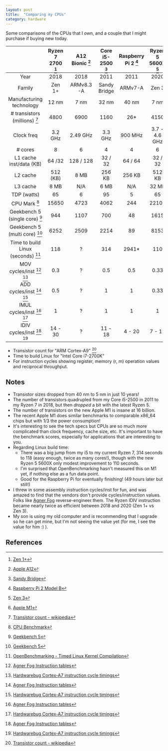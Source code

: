 ```yaml
---
layout: post
title:  "Comparing my CPUs"
category: hardware
---
```


Some comparisons of the CPUs that I own, and a couple that I might purchase if buying new today.

|         | Ryzen 7 2700 [^1] | A12 Bionic [^2] | Core i5-2500 [^3] | Raspberry Pi 2 [^4] | Ryzen 5 5600X [^5] | Apple M1 [^6] |
|:-------:|:-----------------:|:---------------:|:-----------------:|:-------------------:|:------------------:|:-------------:|
| Year    | 2018              | 2018            | 2011              | 2011                | 2020               | 2020          |
| Family  | Zen 1+            | ARMv8.3-A       | Sandy Bridge      | ARMv7-A             | Zen 3              | ARMv8.4-A     |
| Manufacturing technology | 12 nm | 7 nm       | 32 nm             | 40 nm               | 7 nm               | 5 nm          |
| # transistors (millions) [^7] | 4800 | 6900   | 1160              | 26*                 | 4150               | 16000         |
| Clock freq | 3.2 GHz        | 2.49 GHz        | 3.3 GHz           | 900 MHz             | 3.7 - 4.6 GHz      | 3.2 GHz       |
| # cores | 8                 | 6               | 4                 | 4                   | 6                  | 8             |
| L1 cache inst/data (KB) | 64 /32 | 128 / 128  | 32 / 32           | 64 / 64             | 32 / 32            | 192 / 128     |
| L2 cache | 512 (KB)         | 8 MB            | 256 KB            | 256 KB              | 512 KB             | 12 MB         |
| L3 cache | 8 MB             | N/A             | 6 MB              | N/A                 | 32 MB              | N/A           |
| TDP (watts) | 65            | 6               | 95                | 5                   | 65                 | 15            |
| CPU Mark [^8] | 15650       | 4723            | 4062              | 244                 | 22103  | 14752     |               |
| Geekbench 5 (single core) [^9] | 944          | 1107              | 700                 | 48     | 1615      | 1730          |
| Geekbench 5 (multi core) [^9]  | 6252         | 2509              | 2214                | 89     | 8153      | 7550          |
| Time to build Linux (seconds) [^10] | 118 | ? | 314               | 2941*               | 110    | ?                         |
| MOV cycles/inst [^11] [^12] | 0.3       | ?   | 0.5               | 0.5                 | 0.33   | ?                         |
| ADD cycles/inst [^11] [^12] | 0.5       | ?   | 1                 | 1                   | 0.33   | ?                         |
| IMUL cycles/inst [^11] [^12] | 1        | ?   | 1                 | 1                   | 1      | ?                         |
| IDIV cycles/inst [^11] [^12] | 14 - 30  | ?   | 11 - 18           | 4 - 20              | 7 - 12 | ?                         |

* Transistor count for "ARM Cortex-A9" [^7]
* Time to build Linux for "Intel Core i7-2700K"
* For instruction cycles showing register, memory (r, m) operation values and reciprocal throughput.

## Notes

* Transistor sizes dropped from 40 nm to 5 nm in just 10 years!
* The number of transistors quadrupled from my Core i5-2500 in 2011 to my Ryzen 7 in 2018, but then *dropped* a bit with the latest Ryzen 5.
* The number of transistors on the new Apple M1 is insane at 16 billion.
* The recent Apple M1 does similar benchmarks to comparable x86_64 chips but with 1/3 the power consumption!
* It's interesting to see the tech specs but CPUs are so much more complicated than clock frequency, cache size, etc. It's important to have the benchmark scores, especially for applications that are interesting to you.
* Regarding Linux build time:
  + There was a big jump from my i5 to my current Ryzen 7, 314 seconds to 118 (easy enough, twice as many cores!), though with the new Ryzen 5 5600X only modest improvement to 110 seconds.
  + I'm surprised that OpenBenchmarking hasn't measured this on M1 yet, if nothing else as a fun data point.
  + Good for the Raspberry Pi for eventually finishing! (49 hours later but still!)
* I threw in some assembly instruction cycles/inst for fun, and was amazed to find that the vendors don't provide cycles/instruction values. Folks like [Agner Fog](https://www.agner.org/) reverse-engineer them. The Ryzen IDIV instruction became nearly twice as efficient between 2018 and 2020 (Zen 1+ vs Zen 3).
* My son is using my old computer and is recommending that I upgrade so he can get mine, but I'm not seeing the value yet (for me, I see the value for him :) ).

## References

[^1]: [Zen 1+](https://en.wikipedia.org/wiki/Zen%2B)
[^2]: [Apple A12](https://en.wikipedia.org/wiki/Apple_A12)
[^3]: [Sandy Bridge](https://en.wikipedia.org/wiki/Sandy_Bridge)
[^4]: [Raspberry Pi 2 Model B](https://www.raspberrypi.com/products/raspberry-pi-2-model-b/)
[^5]: [Zen 3](https://en.wikipedia.org/wiki/Zen_3)
[^6]: [Apple M1](https://en.wikipedia.org/wiki/Apple_M1)
[^7]: [Transistor count - wikipedia](https://en.wikipedia.org/wiki/Transistor_count)
[^8]: [CPU Benchmark](https://www.cpubenchmark.net/)
[^9]: [Geekbench 5](https://www.geekbench.com/)
[^10]: [OpenBenchmarking - Timed Linux Kernel Compilation](https://openbenchmarking.org/test/pts/build-linux-kernel)
[^11]: [Agner Fog Instruction tables](https://www.agner.org/optimize/instruction_tables.pdf)
[^12]: [Hardwarebug Cortex-A7 instruction cycle timings](https://hardwarebug.org/2014/05/15/cortex-a7-instruction-cycle-timings/)
